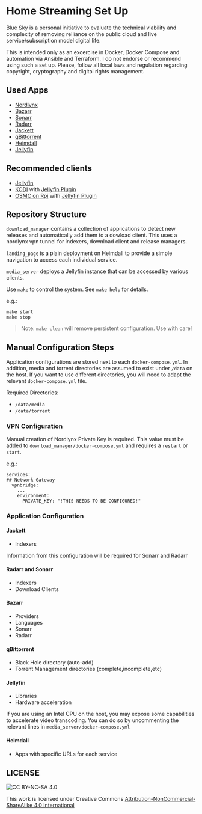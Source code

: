 # Home Streaming Set Up

Blue Sky is a personal initiative to evaluate the technical viability and complexity of removing relliance on the public cloud and live service/subscription model digital life.

This is intended only as an excercise in Docker, Docker Compose and automation via Ansible and Terraform. I do not endorse or recommend using such a set up. Please, follow all local laws and regulation regarding copyright, cryptography and digital rights management.

## Used Apps

* [Nordlynx](https://github.com/bubuntux/nordlynx)
* [Bazarr](https://www.bazarr.media/)
* [Sonarr](https://sonarr.tv/)
* [Radarr](https://radarr.video/)
* [Jackett](https://github.com/Jackett/Jackett)
* [qBittorrent](https://www.qbittorrent.org/)
* [Heimdall](https://heimdall.site/)
* [Jellyfin](https://jellyfin.org/)

## Recommended clients

* [Jellyfin](https://jellyfin.org/)
* [KODI](https://kodi.tv/) with [Jellyfin Plugin](https://github.com/jellyfin/jellyfin-kodi)
* [OSMC on Rpi](https://osmc.tv/) with [Jellyfin Plugin](https://github.com/jellyfin/jellyfin-kodi)

## Repository Structure

`download_manager` contains a collection of applications to detect new releases and automatically add them to a dowload client. This uses a nordlynx vpn tunnel for indexers, download client and release managers.

`landing_page` is a plain deployment on Heimdall to provide a simple navigation to access each individual service.

`media_server` deploys a Jellyfin instance that can be accessed by various clients.

Use `make` to control the system. See `make help` for details.

e.g.:

```
make start
make stop
```

> Note: `make clean` will remove persistent configuration. Use with care!

## Manual Configuration Steps

Application configurations are stored next to each `docker-compose.yml`. In addition, media and torrent directories are assumed to exist under `/data` on the host. If you want to use different directories, you will need to adapt the relevant `docker-compose.yml` file.

Required Directories:

* `/data/media`
* `/data/torrent`

### VPN Configuration

Manual creation of Nordlynx Private Key is required. This value must be added to `download_manager/docker-compose.yml` and requires a `restart` or `start`.

e.g.:

```
services:
## Network Gateway
  vpnbridge:
    ...
    environment:
      PRIVATE_KEY: "!THIS NEEDS TO BE CONFIGURED!"
```

### Application Configuration

#### Jackett

* Indexers

Information from this configuration will be required for Sonarr and Radarr

#### Radarr and Sonarr

* Indexers
* Download Clients

#### Bazarr

* Providers
* Languages
* Sonarr
* Radarr

#### qBittorrent

* Black Hole directory (auto-add)
* Torrent Management directories (complete,incomplete,etc)

#### Jellyfin

* Libraries
* Hardware acceleration

If you are using an Intel CPU on the host, you may expose some capabilities to accelerate video transcoding. You can do so by uncommenting the relevant lines in `media_server/docker-compose.yml`

#### Heimdall

* Apps with specific URLs for each service

## LICENSE

![CC BY-NC-SA 4.0](https://i.creativecommons.org/l/by-nc-sa/4.0/88x31.png "CC BY-NC-SA 4.0")

This work is licensed under Creative Commons [Attribution-NonCommercial-ShareAlike 4.0 International](http://creativecommons.org/licenses/by-nc-sa/4.0)
